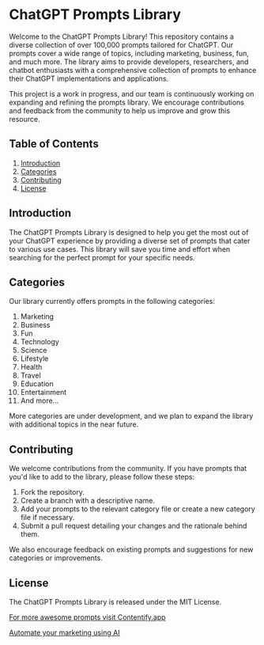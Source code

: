 # ChatGPT Prompts Library

Welcome to the ChatGPT Prompts Library! This repository contains a diverse collection of over 100,000 prompts tailored for ChatGPT. Our prompts cover a wide range of topics, including marketing, business, fun, and much more. The library aims to provide developers, researchers, and chatbot enthusiasts with a comprehensive collection of prompts to enhance their ChatGPT implementations and applications.

This project is a work in progress, and our team is continuously working on expanding and refining the prompts library. We encourage contributions and feedback from the community to help us improve and grow this resource.

## Table of Contents

1. [Introduction](#introduction)
2. [Categories](#categories)
3. [Contributing](#contributing)
4. [License](#license)

## Introduction

The ChatGPT Prompts Library is designed to help you get the most out of your ChatGPT experience by providing a diverse set of prompts that cater to various use cases. This library will save you time and effort when searching for the perfect prompt for your specific needs.

## Categories

Our library currently offers prompts in the following categories:

1. Marketing
2. Business
3. Fun
4. Technology
5. Science
6. Lifestyle
7. Health
8. Travel
9. Education
10. Entertainment
11. And more...

More categories are under development, and we plan to expand the library with additional topics in the near future.

## Contributing

We welcome contributions from the community. If you have prompts that you'd like to add to the library, please follow these steps:

1. Fork the repository.
2. Create a branch with a descriptive name.
3. Add your prompts to the relevant category file or create a new category file if necessary.
4. Submit a pull request detailing your changes and the rationale behind them.

We also encourage feedback on existing prompts and suggestions for new categories or improvements.

## License

The ChatGPT Prompts Library is released under the MIT License.

[For more awesome prompts visit Contentify.app](https://contentify.app/100000-free-chatgpt-prompts-prompt-engineering)

[Automate your marketing using AI](https://contentify.app)